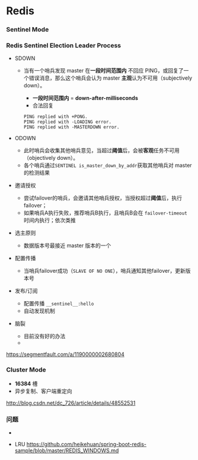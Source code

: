 # Redis



### Sentinel Mode

### Redis Sentinel Election Leader Process

* SDOWN

  * 当有一个哨兵发现 master 在**一段时间范围内** 不回应 PING，或回复了一个错误消息，那么这个哨兵会认为 master **主观**认为不可用（subjectively down）。

    * **一段时间范围内** = **down-after-milliseconds**  
    * 合法回复

    ```shell
    PING replied with +PONG.
    PING replied with -LOADING error.
    PING replied with -MASTERDOWN error.
    ```

* ODOWN

  * 此时哨兵会收集其他哨兵意见，当超过**阈值**后，会被**客观**任务不可用（objectively down）。
  * 各个哨兵通过``SENTINEL is_master_down_by_addr``获取其他哨兵对 master 的检测结果

* 邀请授权

  * 尝试failover的哨兵，会邀请其他哨兵授权，当授权超过**阈值**后，执行failover；
  * 如果哨兵A执行失败，推荐哨兵B执行，且哨兵B会在 `failover-timeout` 时间内执行；依次类推

* 选主原则

  * 数据版本号最接近 master 版本的一个

* 配置传播

  * 当哨兵failover成功（``SLAVE OF NO ONE``），哨兵通知其他failover，更新版本号

* 发布/订阅

  * 配置传播 ``__sentinel__:hello``
  * 自动发现机制

* 脑裂

  * 目前没有好的办法
  * ​

https://segmentfault.com/a/1190000002680804

### Cluster Mode

* **16384** 槽
* 异步复制、客户端重定向



http://blog.csdn.net/dc_726/article/details/48552531

### 问题

* ​





* LRU https://github.com/heikehuan/spring-boot-redis-sample/blob/master/REDIS_WINDOWS.md